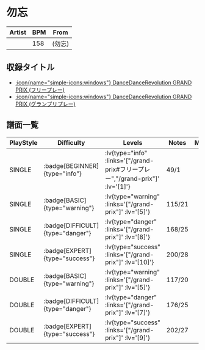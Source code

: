# 勿忘

|Artist|BPM|From|
|------|---|----|
||158|(勿忘)|

## 収録タイトル

- [ :icon{name="simple-icons:windows"} DanceDanceRevolution GRAND PRIX (フリープレー)](/grand-prix#フリープレー)
- [ :icon{name="simple-icons:windows"} DanceDanceRevolution GRAND PRIX (グランプリプレー)](/grand-prix)

## 譜面一覧

|PlayStyle|Difficulty|Levels|Notes|Movie|
|---------|----------|------|-----|-----|
|SINGLE| :badge[BEGINNER]{type="info"} | :lv{type="info" :links='["/grand-prix#フリープレー","/grand-prix"]' :lv='[1]'} |49/1||
|SINGLE| :badge[BASIC]{type="warning"} | :lv{type="warning" :links='["/grand-prix"]' :lv='[5]'} |115/21||
|SINGLE| :badge[DIFFICULT]{type="danger"} | :lv{type="danger" :links='["/grand-prix"]' :lv='[8]'} |168/25||
|SINGLE| :badge[EXPERT]{type="success"} | :lv{type="success" :links='["/grand-prix"]' :lv='[10]'} |200/28||
|DOUBLE| :badge[BASIC]{type="warning"} | :lv{type="warning" :links='["/grand-prix"]' :lv='[5]'} |117/20||
|DOUBLE| :badge[DIFFICULT]{type="danger"} | :lv{type="danger" :links='["/grand-prix"]' :lv='[7]'} |176/25||
|DOUBLE| :badge[EXPERT]{type="success"} | :lv{type="success" :links='["/grand-prix"]' :lv='[9]'} |202/27||
